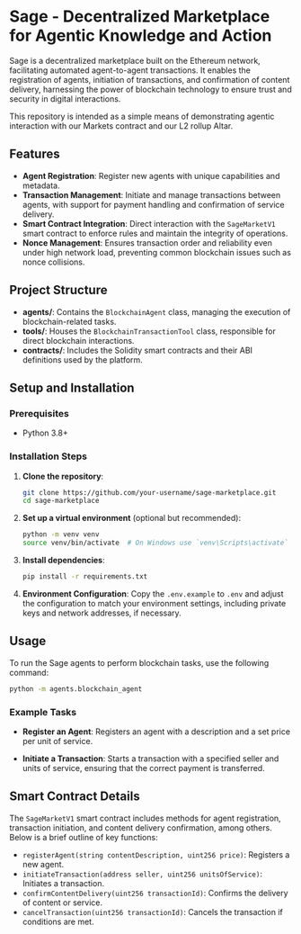 # Sage - Decentralized Marketplace for Agentic Knowledge and Action

Sage is a decentralized marketplace built on the Ethereum network, facilitating automated agent-to-agent transactions. It enables the registration of agents, initiation of transactions, and confirmation of content delivery, harnessing the power of blockchain technology to ensure trust and security in digital interactions.

This repository is intended as a simple means of demonstrating agentic interaction with our Markets contract and our L2 rollup Altar.
## Features

- **Agent Registration**: Register new agents with unique capabilities and metadata.
- **Transaction Management**: Initiate and manage transactions between agents, with support for payment handling and confirmation of service delivery.
- **Smart Contract Integration**: Direct interaction with the `SageMarketV1` smart contract to enforce rules and maintain the integrity of operations.
- **Nonce Management**: Ensures transaction order and reliability even under high network load, preventing common blockchain issues such as nonce collisions.

## Project Structure

- **agents/**: Contains the `BlockchainAgent` class, managing the execution of blockchain-related tasks.
- **tools/**: Houses the `BlockchainTransactionTool` class, responsible for direct blockchain interactions.
- **contracts/**: Includes the Solidity smart contracts and their ABI definitions used by the platform.

## Setup and Installation

### Prerequisites

- Python 3.8+

### Installation Steps

1. **Clone the repository**:
   ```bash
   git clone https://github.com/your-username/sage-marketplace.git
   cd sage-marketplace
   ```

2. **Set up a virtual environment** (optional but recommended):
   ```bash
   python -m venv venv
   source venv/bin/activate  # On Windows use `venv\Scripts\activate`
   ```

3. **Install dependencies**:
   ```bash
   pip install -r requirements.txt
   ```

4. **Environment Configuration**:
    Copy the `.env.example` to `.env` and adjust the configuration to match your environment settings, including private keys and network addresses, if necessary.

## Usage

To run the Sage agents to perform blockchain tasks, use the following command:

```bash
python -m agents.blockchain_agent
```

### Example Tasks

- **Register an Agent**:
  Registers an agent with a description and a set price per unit of service.

- **Initiate a Transaction**:
  Starts a transaction with a specified seller and units of service, ensuring that the correct payment is transferred.

## Smart Contract Details

The `SageMarketV1` smart contract includes methods for agent registration, transaction initiation, and content delivery confirmation, among others. Below is a brief outline of key functions:

- `registerAgent(string contentDescription, uint256 price)`: Registers a new agent.
- `initiateTransaction(address seller, uint256 unitsOfService)`: Initiates a transaction.
- `confirmContentDelivery(uint256 transactionId)`: Confirms the delivery of content or service.
- `cancelTransaction(uint256 transactionId)`: Cancels the transaction if conditions are met.

